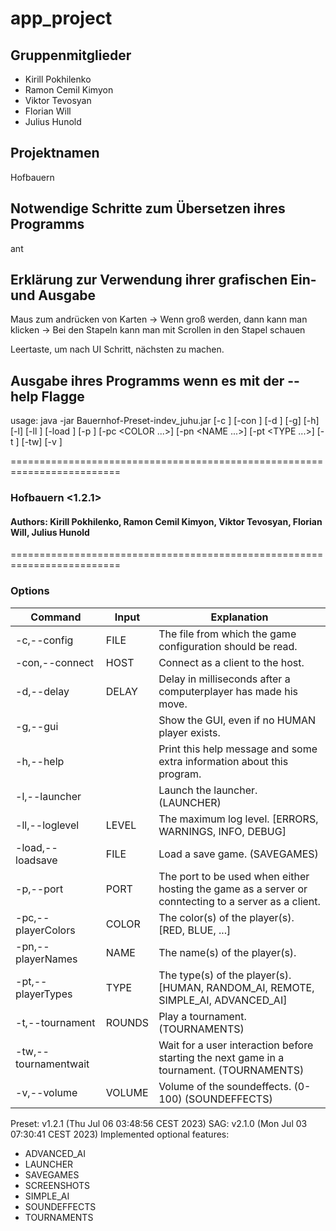 # app_project

## Gruppenmitglieder

- Kirill Pokhilenko
- Ramon Cemil Kimyon
- Viktor Tevosyan
- Florian Will
- Julius Hunold

## Projektnamen

Hofbauern

## Notwendige Schritte zum Übersetzen ihres Programms

ant

## Erklärung zur Verwendung ihrer grafischen Ein- und Ausgabe

Maus zum andrücken von Karten
-> Wenn groß werden, dann kann man klicken
-> Bei den Stapeln kann man mit Scrollen in den Stapel schauen

Leertaste, um nach UI Schritt, nächsten zu machen.

## Ausgabe ihres Programms wenn es mit der --help Flagge


usage: java -jar Bauernhof-Preset-indev_juhu.jar [-c <FILE>] [-con <HOST>] [-d <DELAY>] [-g] [-h] [-l] [-ll <LEVEL>] [-load <FILE>] [-p <PORT>] [-pc <COLOR ...>] [-pn <NAME ...>] [-pt <TYPE ...>] [-t <ROUNDS>] [-tw] [-v <VOLUME>]

=========================================================================
### Hofbauern <1.2.1>
  
#### Authors: Kirill Pokhilenko, Ramon Cemil Kimyon, Viktor Tevosyan, Florian Will, Julius Hunold
=========================================================================

### Options

| Command          | Input     | Explanation                                                      |
| ---------------- | --------- | ---------------------------------------------------------------- |
| -c,--config      | FILE      | The file from which the game configuration should be read.       |
| -con,--connect   | HOST      | Connect as a client to the host.                                 |
| -d,--delay       | DELAY     | Delay in milliseconds after a computerplayer has made his move.  |
| -g,--gui         |           | Show the GUI, even if no HUMAN player exists.                    |
| -h,--help        |           | Print this help message and some extra information about this program.|
|  -l,--launcher   |           | Launch the launcher. (LAUNCHER)                                  |
| -ll,--loglevel   | LEVEL     | The maximum log level. [ERRORS, WARNINGS, INFO, DEBUG]           |
| -load,--loadsave | FILE      | Load a save game. (SAVEGAMES)                                    |
| -p,--port        | PORT      | The port to be used when either hosting the game as a server or conntecting to a server as a client.|
| -pc,--playerColors| COLOR    | The color(s) of the player(s). [RED, BLUE, ...]                  |
| -pn,--playerNames| NAME      | The name(s) of the player(s).                                    |
| -pt,--playerTypes| TYPE      | The type(s) of the player(s). [HUMAN, RANDOM_AI, REMOTE, SIMPLE_AI, ADVANCED_AI]|
| -t,--tournament  | ROUNDS    | Play a tournament. (TOURNAMENTS)                                 |
| -tw,--tournamentwait|        | Wait for a user interaction before starting the next game in a tournament. (TOURNAMENTS)|
| -v,--volume      | VOLUME    | Volume of the soundeffects. (0-100) (SOUNDEFFECTS)               |      
           

 

Preset: v1.2.1 (Thu Jul 06 03:48:56 CEST 2023)
SAG: v2.1.0 (Mon Jul 03 07:30:41 CEST 2023)
Implemented optional features:
  - ADVANCED_AI
  - LAUNCHER
  - SAVEGAMES
  - SCREENSHOTS
  - SIMPLE_AI
  - SOUNDEFFECTS
  - TOURNAMENTS
